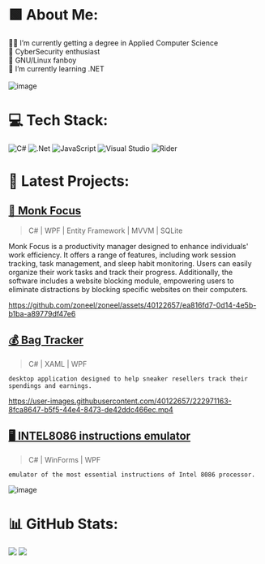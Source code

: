 
# 🟩 About Me:
👨‍💻 I’m currently getting a degree in Applied Computer Science<br>🐉 CyberSecurity enthusiast<br>🐧 GNU/Linux fanboy<br>🌱 I’m currently learning .NET <br>
<br>
![image](https://www.codewars.com/users/zoneel/badges/large)


# 💻 Tech Stack:
![C#](https://img.shields.io/badge/c%23-%23239120.svg?style=for-the-badge&logo=c-sharp&logoColor=white) ![.Net](https://img.shields.io/badge/.NET-5C2D91?style=for-the-badge&logo=.net&logoColor=white) ![JavaScript](https://img.shields.io/badge/javascript-%23323330.svg?style=for-the-badge&logo=javascript&logoColor=%23F7DF1E) ![Visual Studio](https://img.shields.io/badge/Visual%20Studio-5C2D91.svg?style=for-the-badge&logo=visual-studio&logoColor=white)	![Rider](https://img.shields.io/badge/Rider-000000.svg?style=for-the-badge&logo=Rider&logoColor=white&color=black&labelColor=crimson)
# 🚧 Latest Projects:
## [🧘 Monk Focus](https://github.com/zoneel/MonkFocus)

> C# | WPF | Entity Framework | MVVM | SQLite

Monk Focus is a productivity manager designed to enhance individuals' work efficiency. It offers a range of features, including work session tracking, task management, and sleep habit monitoring. Users can easily organize their work tasks and track their progress. Additionally, the software includes a website blocking module, empowering users to eliminate distractions by blocking specific websites on their computers.
    

https://github.com/zoneel/zoneel/assets/40122657/ea816fd7-0d14-4e5b-b1ba-a89779df47e6

## [💰 Bag Tracker](https://github.com/zoneel/BagTrackerLandingUI)

> C# | XAML | WPF

    desktop application designed to help sneaker resellers track their spendings and earnings.
    
 https://user-images.githubusercontent.com/40122657/222971163-8fca8647-b5f5-44e4-8473-de42ddc466ec.mp4

## [🖥 INTEL8086 instructions emulator](https://github.com/zoneel/intel8086-emulator)

> C# | WinForms | WPF

    emulator of the most essential instructions of Intel 8086 processor.
    
![image](https://user-images.githubusercontent.com/40122657/222281872-8be74876-6e33-4a90-aa9d-362b52f317a7.png)

# 📊 GitHub Stats:
![](https://github-readme-streak-stats.herokuapp.com/?user=zoneel&theme=vue-dark&hide_border=false)
![](https://quotes-github-readme.vercel.app/api?type=vetical&theme=dark)
